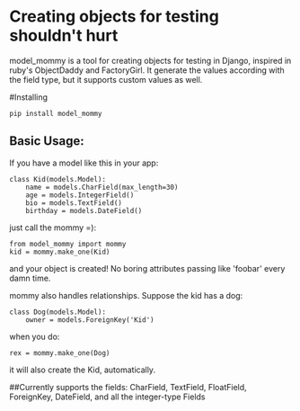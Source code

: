 # Creating objects for testing shouldn't hurt

model_mommy is a tool for creating objects for testing in Django, inspired in ruby's ObjectDaddy and FactoryGirl.
It generate the values according with the field type, but it supports custom values as well.

#Installing

    pip install model_mommy

## Basic Usage:

If you have a model like this in your app:

    class Kid(models.Model):
        name = models.CharField(max_length=30)
        age = models.IntegerField()
        bio = models.TextField()
        birthday = models.DateField()

just call the mommy =):

    from model_mommy import mommy
    kid = mommy.make_one(Kid)

and your object is created! No boring attributes passing like 'foobar' every damn time.

mommy also handles relationships. Suppose the kid has a dog:

    class Dog(models.Model):
        owner = models.ForeignKey('Kid')

when you do:

    rex = mommy.make_one(Dog)

it will also create the Kid, automatically.

##Currently supports the fields:
CharField, TextField, FloatField, ForeignKey, DateField, and all the integer-type Fields
